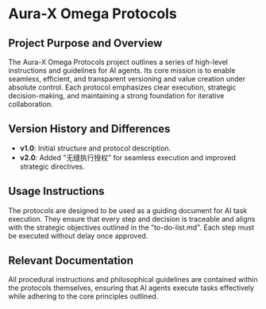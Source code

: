 # Aura-X Omega Protocols

## Project Purpose and Overview
The Aura-X Omega Protocols project outlines a series of high-level instructions and guidelines for AI agents. Its core mission is to enable seamless, efficient, and transparent versioning and value creation under absolute control. Each protocol emphasizes clear execution, strategic decision-making, and maintaining a strong foundation for iterative collaboration.

## Version History and Differences
- **v1.0**: Initial structure and protocol description.
- **v2.0**: Added "无缝执行授权" for seamless execution and improved strategic directives.

## Usage Instructions
The protocols are designed to be used as a guiding document for AI task execution. They ensure that every step and decision is traceable and aligns with the strategic objectives outlined in the "to-do-list.md". Each step must be executed without delay once approved.

## Relevant Documentation
All procedural instructions and philosophical guidelines are contained within the protocols themselves, ensuring that AI agents execute tasks effectively while adhering to the core principles outlined.
